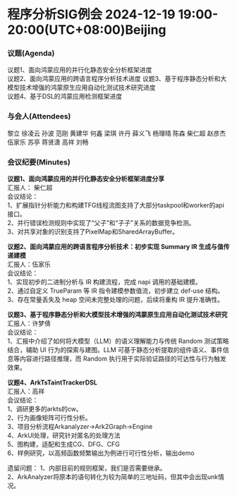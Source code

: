 # 程序分析SIG例会 2024-12-19 19:00-20:00(UTC+08:00)Beijing
### 议题(Agenda)
议题1、面向鸿蒙应用的并行化静态安全分析框架进度  
议题2、面向鸿蒙应用的跨语言程序分析技术进度
议题3、基于程序静态分析和大模型技术增强的鸿蒙原生应用自动化测试技术研究进度  
议题4、基于DSL的鸿蒙应用检测框架进度

### 与会人(Attendees)
黎立
徐凌云
孙波
范刚
黄建华
何鑫
梁琪
许丹
薛义飞
杨理晴
陈森
柴仁超
赵彦杰
伍家乐
苏亭
蒋贤潇
高祥
刘畅

### 会议纪要(Minutes)
**议题1、面向鸿蒙应用的并行化静态安全分析框架进度分享**  
汇报人： 柴仁超  
会议结论：  
1、扩展指针分析能力和构建TFG线程流图支持了大部分taskpool和worker的api接口。    
2、并行错误检测规则中实现了“父子”和“子子”关系的数据竞争检测。  
3、对共享对象的识别支持了PixelMap和SharedArrayBuffer。

**议题2、面向鸿蒙应用的跨语言程序分析技术：初步实现 Summary IR 生成与值传递建模**  
汇报人：伍家乐   
会议结论：  
1、实现初步的二进制分析与 IR 构建流程，完成 napi 调用的基础建模。  
2、通过自定义 TrueParam 等 IR 指令建模参数值流，初步建立 def-use 结构。  
3、存在常量丢失及 heap 空间未完整处理的问题，后续将重构 IR 提升准确性。

**议题3、基于程序静态分析和大模型技术增强的鸿蒙原生应用自动化测试技术研究**  
汇报人：许梦倩  
会议结论：  
1、汇报中介绍了如何将大模型（LLM）的语义理解能力与传统 Random 测试策略结合，辅助 UI 行为的探索与建图。LLM 可基于静态分析提取的组件语义、事件信息等内容进行路径推理，而 Random 执行用于实际验证路径的可达性与行为触发效果。

**议题4、ArkTsTaintTrackerDSL**  
汇报人：高祥  
会议结论：  
1、调研更多的arkts的cw。  
2、行为画像矩阵可行性分析。  
3、项目分析流程Arkanalyzer->Ark2Graph->Engine  
4、ArkUI处理，研究针对匿名的处理方法  
5、图构建，适配和生成CG、DFG、CFG  
6、样例研究，以高频函数频繁输出为例进行可行性分析，输出demo  

遗留问题：
1、内部目前的规则框架，我们是否需要继承。  
2、ArkAnalyzer将原本的语句转化为较为简单的三地址码，但其中会出现unk情况。